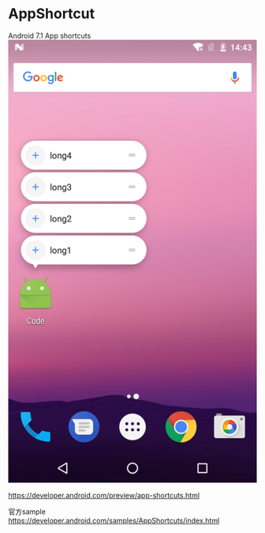 # AppShortcut
 Android 7.1 App shortcuts
 ![image](https://github.com/jin123d/AppShortcuts/raw/master/demo.png)

 https://developer.android.com/preview/app-shortcuts.html

 官方sample https://developer.android.com/samples/AppShortcuts/index.html